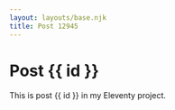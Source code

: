 ```yaml
---
layout: layouts/base.njk
title: Post 12945
---
```


# Post {{ id }}

This is post {{ id }} in my Eleventy project.
